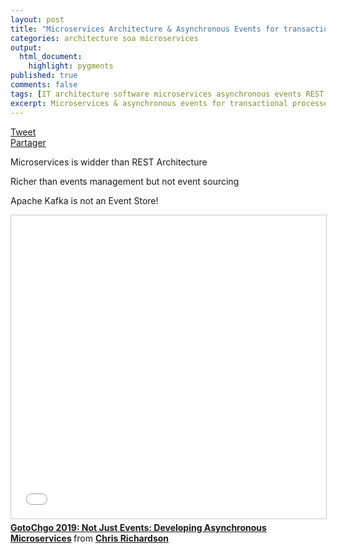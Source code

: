 ```yaml
---
layout: post
title: "Microservices Architecture & Asynchronous Events for transactional processes"
categories: architecture soa microservices
output:
  html_document:
    highlight: pygments
published: true
comments: false
tags: [IT architecture software microservices asynchronous events REST gRPC API]
excerpt: Microservices & asynchronous events for transactional processes
---
```

<div class="social-media-list">
<a href="https://twitter.com/share?ref_src=twsrc%5Etfw" class="twitter-share-button" data-show-count="false">Tweet</a>
<script type="IN/Share" data-url="{{ site.url }}{{ page.url }}"></script>
<div class="fb-share-button" data-href="{{ site.url }}{{ page.url }}" data-layout="button" data-size="small"><a target="_blank" href="https://www.facebook.com/sharer/sharer.php?u={{ site.url }}{{ page.url }}" class="fb-xfbml-parse-ignore">Partager</a></div>
</div>

Microservices is widder than REST Architecture

Richer than events management but not event sourcing

Apache Kafka is not an Event Store!

<iframe src="//www.slideshare.net/slideshow/embed_code/key/jjk9gNeyjjLt4B" width="595" height="485" frameborder="0" marginwidth="0" marginheight="0" scrolling="no" style="border:1px solid #CCC; border-width:1px; margin-bottom:5px; max-width: 100%;" allowfullscreen> </iframe> <div style="margin-bottom:5px"> <strong> <a href="//www.slideshare.net/chris.e.richardson/not-just-events-developing-asynchronous-microservices" title="GotoChgo 2019: Not Just Events: Developing Asynchronous Microservices" target="_blank">GotoChgo 2019: Not Just Events: Developing Asynchronous Microservices</a> </strong> from <strong><a href="https://www.slideshare.net/chris.e.richardson" target="_blank">Chris Richardson</a></strong> </div>
